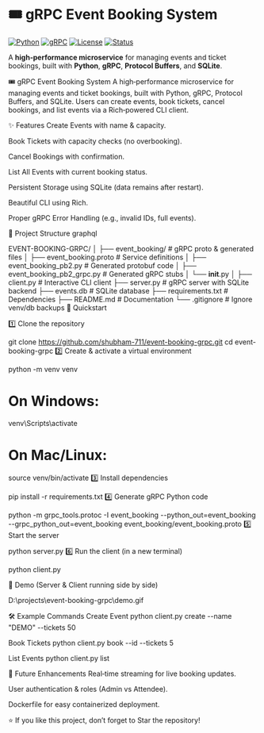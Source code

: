 # 🎟️ gRPC Event Booking System  

[![Python](https://img.shields.io/badge/Python-3.10%2B-blue.svg)](https://www.python.org/)
[![gRPC](https://img.shields.io/badge/gRPC-Python-green.svg)](https://grpc.io/)
[![License](https://img.shields.io/badge/License-MIT-yellow.svg)](LICENSE)
[![Status](https://img.shields.io/badge/Project-Active-brightgreen.svg)]()

A **high‑performance microservice** for managing events and ticket bookings, built with **Python**, **gRPC**, **Protocol Buffers**, and **SQLite**.  


🎟️ gRPC Event Booking System
A high‑performance microservice for managing events and ticket bookings, built with Python, gRPC, Protocol Buffers, and SQLite.
Users can create events, book tickets, cancel bookings, and list events via a Rich‑powered CLI client.

✨ Features
Create Events with name & capacity.

Book Tickets with capacity checks (no overbooking).

Cancel Bookings with confirmation.

List All Events with current booking status.

Persistent Storage using SQLite (data remains after restart).

Beautiful CLI using Rich.

Proper gRPC Error Handling (e.g., invalid IDs, full events).

📂 Project Structure
graphql

EVENT-BOOKING-GRPC/
│
├── event_booking/                 # gRPC proto & generated files
│   ├── event_booking.proto        # Service definitions
│   ├── event_booking_pb2.py       # Generated protobuf code
│   ├── event_booking_pb2_grpc.py  # Generated gRPC stubs
│   └── __init__.py
│
├── client.py                      # Interactive CLI client
├── server.py                      # gRPC server with SQLite backend
├── events.db                      # SQLite database
├── requirements.txt               # Dependencies
├── README.md                      # Documentation
└── .gitignore                     # Ignore venv/db backups
🚀 Quickstart

1️⃣ Clone the repository

git clone https://github.com/shubham-711/event-booking-grpc.git
cd event-booking-grpc
2️⃣ Create & activate a virtual environment

python -m venv venv
# On Windows:
venv\Scripts\activate
# On Mac/Linux:
source venv/bin/activate
3️⃣ Install dependencies


pip install -r requirements.txt
4️⃣ Generate gRPC Python code


python -m grpc_tools.protoc -I event_booking --python_out=event_booking --grpc_python_out=event_booking event_booking/event_booking.proto
5️⃣ Start the server

python server.py
6️⃣ Run the client (in a new terminal)

python client.py

🎥 Demo
(Server & Client running side by side)

D:\projects\event-booking-grpc\demo.gif

🛠 Example Commands
Create Event
python client.py create --name "DEMO" --tickets 50

Book Tickets
python client.py book --id <id generated> --tickets 5

List Events
python client.py list


🔮 Future Enhancements
Real‑time streaming for live booking updates.

User authentication & roles (Admin vs Attendee).

Dockerfile for easy containerized deployment.


⭐ If you like this project, don’t forget to Star the repository!